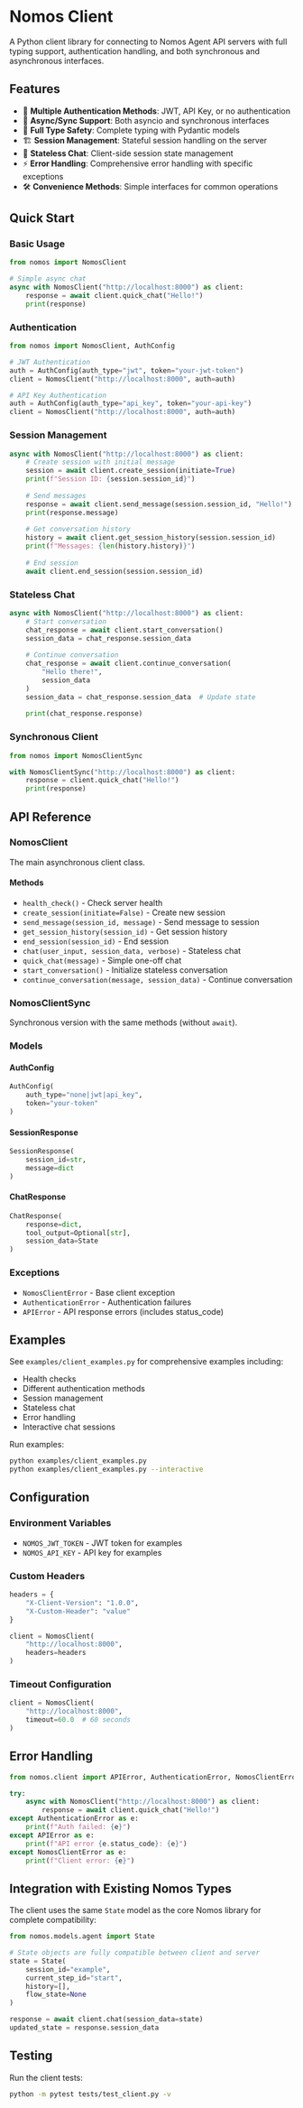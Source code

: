 # Nomos Client

A Python client library for connecting to Nomos Agent API servers with full typing support, authentication handling, and both synchronous and asynchronous interfaces.

## Features

- 🔐 **Multiple Authentication Methods**: JWT, API Key, or no authentication
- 📡 **Async/Sync Support**: Both asyncio and synchronous interfaces
- 🎯 **Full Type Safety**: Complete typing with Pydantic models
- 🏗️ **Session Management**: Stateful session handling on the server
- 🔄 **Stateless Chat**: Client-side session state management
- ⚡ **Error Handling**: Comprehensive error handling with specific exceptions
- 🛠️ **Convenience Methods**: Simple interfaces for common operations

## Quick Start

### Basic Usage

```python
from nomos import NomosClient

# Simple async chat
async with NomosClient("http://localhost:8000") as client:
    response = await client.quick_chat("Hello!")
    print(response)
```

### Authentication

```python
from nomos import NomosClient, AuthConfig

# JWT Authentication
auth = AuthConfig(auth_type="jwt", token="your-jwt-token")
client = NomosClient("http://localhost:8000", auth=auth)

# API Key Authentication  
auth = AuthConfig(auth_type="api_key", token="your-api-key")
client = NomosClient("http://localhost:8000", auth=auth)
```

### Session Management

```python
async with NomosClient("http://localhost:8000") as client:
    # Create session with initial message
    session = await client.create_session(initiate=True)
    print(f"Session ID: {session.session_id}")
    
    # Send messages
    response = await client.send_message(session.session_id, "Hello!")
    print(response.message)
    
    # Get conversation history
    history = await client.get_session_history(session.session_id)
    print(f"Messages: {len(history.history)}")
    
    # End session
    await client.end_session(session.session_id)
```

### Stateless Chat

```python
async with NomosClient("http://localhost:8000") as client:
    # Start conversation
    chat_response = await client.start_conversation()
    session_data = chat_response.session_data
    
    # Continue conversation
    chat_response = await client.continue_conversation(
        "Hello there!", 
        session_data
    )
    session_data = chat_response.session_data  # Update state
    
    print(chat_response.response)
```

### Synchronous Client

```python
from nomos import NomosClientSync

with NomosClientSync("http://localhost:8000") as client:
    response = client.quick_chat("Hello!")
    print(response)
```

## API Reference

### NomosClient

The main asynchronous client class.

#### Methods

- `health_check()` - Check server health
- `create_session(initiate=False)` - Create new session
- `send_message(session_id, message)` - Send message to session
- `get_session_history(session_id)` - Get session history
- `end_session(session_id)` - End session
- `chat(user_input, session_data, verbose)` - Stateless chat
- `quick_chat(message)` - Simple one-off chat
- `start_conversation()` - Initialize stateless conversation
- `continue_conversation(message, session_data)` - Continue conversation

### NomosClientSync

Synchronous version with the same methods (without `await`).

### Models

#### AuthConfig
```python
AuthConfig(
    auth_type="none|jwt|api_key",
    token="your-token"
)
```

#### SessionResponse
```python
SessionResponse(
    session_id=str,
    message=dict
)
```

#### ChatResponse
```python
ChatResponse(
    response=dict,
    tool_output=Optional[str],
    session_data=State
)
```

### Exceptions

- `NomosClientError` - Base client exception
- `AuthenticationError` - Authentication failures
- `APIError` - API response errors (includes status_code)

## Examples

See `examples/client_examples.py` for comprehensive examples including:

- Health checks
- Different authentication methods
- Session management
- Stateless chat
- Error handling
- Interactive chat sessions

Run examples:
```bash
python examples/client_examples.py
python examples/client_examples.py --interactive
```

## Configuration

### Environment Variables

- `NOMOS_JWT_TOKEN` - JWT token for examples
- `NOMOS_API_KEY` - API key for examples

### Custom Headers

```python
headers = {
    "X-Client-Version": "1.0.0",
    "X-Custom-Header": "value"
}

client = NomosClient(
    "http://localhost:8000",
    headers=headers
)
```

### Timeout Configuration

```python
client = NomosClient(
    "http://localhost:8000",
    timeout=60.0  # 60 seconds
)
```

## Error Handling

```python
from nomos.client import APIError, AuthenticationError, NomosClientError

try:
    async with NomosClient("http://localhost:8000") as client:
        response = await client.quick_chat("Hello!")
except AuthenticationError as e:
    print(f"Auth failed: {e}")
except APIError as e:
    print(f"API error {e.status_code}: {e}")
except NomosClientError as e:
    print(f"Client error: {e}")
```

## Integration with Existing Nomos Types

The client uses the same `State` model as the core Nomos library for complete compatibility:

```python
from nomos.models.agent import State

# State objects are fully compatible between client and server
state = State(
    session_id="example",
    current_step_id="start", 
    history=[],
    flow_state=None
)

response = await client.chat(session_data=state)
updated_state = response.session_data
```

## Testing

Run the client tests:
```bash
python -m pytest tests/test_client.py -v
```
